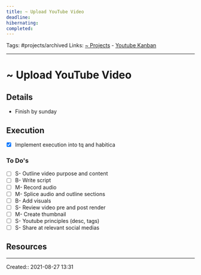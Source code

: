 ```yaml
---
title: ~ Upload YouTube Video
deadline:
hibernating:
completed:
---
```

Tags: #projects/archived
Links: [~ Projects](out/~-projects.md) - [Youtube Kanban](out/youtube-kanban.md)
___
# ~ Upload YouTube Video
## Details
- Finish by sunday
## Execution
- [x] Implement execution into tq and habitica
### To Do's
- [ ] S- Outline video purpose and content
- [ ] B- Write script
- [ ] M- Record audio
- [ ] M- Splice audio and outline sections
- [ ] B- Add visuals
- [ ] S- Review video pre and post render
- [ ] M- Create thumbnail
- [ ] S- Youtube principles (desc, tags)
- [ ] S- Share at relevant social medias
## Resources

___
Created:: 2021-08-27 13:31
